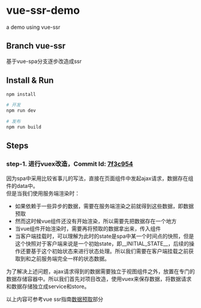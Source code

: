 # vue-ssr-demo
a demo using vue-ssr

## Branch vue-ssr
基于vue-spa分支逐步改造成ssr

## Install & Run 
``` bash
npm install

# 开发
npm run dev

# 发布
npm run build
```

## Steps

### step-1. 进行vuex改造，Commit Id: [7f3c954](https://github.com/xuboxun/vue-ssr-demo/commit/7f3c95432ff017f0ab27407336c1df68892a4417)  
因为spa中采用比较省事儿的写法，直接在页面组件中发起ajax请求，数据存在组件的data中。  
但是当我们使用服务端渲染时：
- 如果依赖于一些异步的数据，需要在服务端渲染之前就得到这些数据，即数据预取
- 然而这时候vue组件还没有开始渲染，所以需要先把数据存在一个地方
- 当vue组件开始渲染时，需要再将预取的数据拿出来，传入组件
- 当客户端挂载时，可以理解为此时的state是spa中某一个时间点的快照，但是这个快照对于客户端来说是一个初始state，即__INITIAL_STATE__，后续的操作还要基于这个初始状态来进行状态处理。所以我们需要在客户端挂载之前获取到和之前服务端完全一样的状态数据。

为了解决上述问题，ajax请求得到的数据需要独立于视图组件之外，放置在专门的数据存储容器中。所以我们首先对项目改造，使用vuex来保存数据，将数据请求和数据存储独立成service和store。  

以上内容可参考vue ssr指南[数据预取](https://ssr.vuejs.org/zh/guide/data.html#%E6%95%B0%E6%8D%AE%E9%A2%84%E5%8F%96%E5%AD%98%E5%82%A8%E5%AE%B9%E5%99%A8-data-store)部分
